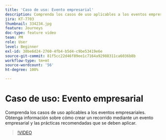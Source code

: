 ```yaml
---
title: 'Caso de uso: Evento empresarial'
description: Comprenda los casos de uso aplicables a los eventos empresariales. Obtenga información sobre cómo crear un recorrido mediante un evento empresarial y las prácticas recomendadas que se deben aplicar.
jira: KT-7703
thumbnail: 334234.jpg
feature: Journeys
doc-type: feature video
team: PM
role: User
level: Beginner
exl-id: 38be6d24-2760-4fb4-b5d4-c9be53419e6e
source-git-commit: 81f5cc22d46f89ee1c7164a92988311ca6036b8b
workflow-type: tm+mt
source-wordcount: '56'
ht-degree: 100%

---
```


# Caso de uso: Evento empresarial

Comprenda los casos de uso aplicables a los eventos empresariales. Obtenga información sobre cómo crear un recorrido mediante un evento empresarial y las prácticas recomendadas que se deben aplicar.

>[!VIDEO](https://video.tv.adobe.com/v/334234?quality=12&learn=on)
